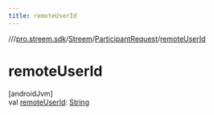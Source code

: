 ```yaml
---
title: remoteUserId
---
```

//[<root>](../../../../index.html)/[pro.streem.sdk](../../index.html)/[Streem](../index.html)/[ParticipantRequest](index.html)/[remoteUserId](remote-user-id.html)



# remoteUserId



[androidJvm]\
val [remoteUserId](remote-user-id.html): [String](https://kotlinlang.org/api/latest/jvm/stdlib/kotlin/-string/index.html)




